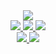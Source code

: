 <div align="center">
<a href="https://discord.com/users/359755774873960450" >
  <img src="https://lanyard-profile-readme.vercel.app/api/359755774873960450?bg=FFC0CB&theme=light&idleMessage=Definitely%20Coding%20Something..."  />
</a>
  <br>
  <a href="https://discord.com/users/359755774873960450" >
  <img src="https://img.shields.io/static/v1?label=contact%20me%20on&message=discord&color=blueviolet"  />
</a>
  <a href="https://twitter.com/bobsterjs" >
  <img src="https://img.shields.io/twitter/follow/bobsterjs?style=social"  />
</a>  
  <a href="https://discord.gg/78DMCjZatu" >
  <img src="https://img.shields.io/website?down_color=red&down_message=offline&up_color=blue&up_message=online&url=https%3A%2F%2Fbobsterjs.ml%2F"  />
</a>  
<br>
</a>  
<a href="https://discord.gg/78DMCjZatu" >
<img src="https://img.shields.io/discord/878695365761716285"  />
</a> 
<a href="https://www.youtube.com/channel/UC1XEP7HEissLCYPeeuNmc-A" >
<img src="https://img.shields.io/youtube/channel/subscribers/UC1XEP7HEissLCYPeeuNmc-A?style=social"  />
</a> 
</div>


